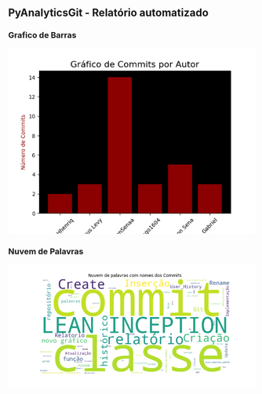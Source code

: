 ## PyAnalyticsGit - Relatório automatizado

### Grafico de Barras
![Grafico de Barras](/pyAnalyticsGit/grafico.png
)

### Nuvem de Palavras
![Nuvem de Palavras](/pyAnalyticsGit/nuvem.png)